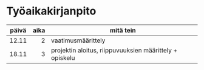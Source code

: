 # Työaikakirjanpito

|päivä|aika|mitä tein|
| --- | -: | ------- |
|12.11| 2  | vaatimusmäärittely|
|18.11| 3  | projektin aloitus, riippuvuuksien määrittely + opiskelu|
